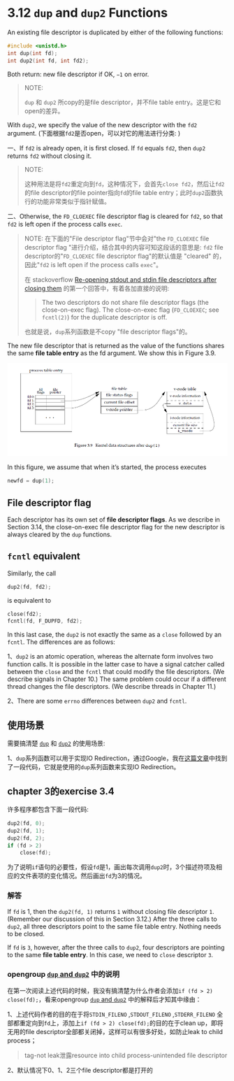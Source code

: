 # 3.12 `dup` and `dup2` Functions

An existing file descriptor is duplicated by either of the following functions:

```C++
#include <unistd.h>
int dup(int fd);
int dup2(int fd, int fd2);
```

Both return: new file descriptor if OK, `−1` on error.

> NOTE: 
>
> `dup` 和 `dup2` 所copy的是file descriptor，并不file table entry。这是它和open的差异。

With `dup2`, we specify the value of the new descriptor with the `fd2` argument. (下面根据`fd2`是否open，可以对它的用法进行分类: )

一、If `fd2` is already open, it is first closed. If `fd` equals `fd2`, then `dup2` returns `fd2` without closing it. 

> NOTE: 
>
> 这种用法是将`fd2`重定向到`fd`，这种情况下，会首先`close fd2`，然后让`fd2`的file descriptor的file pointer指向`fd`的file table entry；此时`dup2`函数执行的功能非常类似于指针赋值。

二、Otherwise, the `FD_CLOEXEC` file descriptor flag is cleared for `fd2`, so that `fd2` is left open if the process calls `exec`.

> NOTE: 在下面的"File descriptor flag"节中会对"the `FD_CLOEXEC` file descriptor flag "进行介绍，结合其中的内容可知这段话的意思是:  `fd2` file descriptor的"`FD_CLOEXEC` file descriptor flag"的默认值是 "cleared" 的，因此"`fd2` is left open if the process calls `exec`"。
>
> 在 stackoverflow [Re-opening stdout and stdin file descriptors after closing them](https://stackoverflow.com/questions/9084099/re-opening-stdout-and-stdin-file-descriptors-after-closing-them) 的第一个回答中，有着各加直接的说明:
>
> > The two descriptors do not share file descriptor flags (the close-on-exec flag). The close-on-exec flag (`FD_CLOEXEC`; see `fcntl(2)`) for the duplicate descriptor is off.
>
> 也就是说，`dup`系列函数是不copy "file descriptor flags"的。

The new file descriptor that is returned as the value of the functions shares the same **file table entry** as the fd argument. We show this in Figure 3.9.

![](./APUE-3.12-Figure-3.9-Kernel-data-structures-after-dup(1).png)

In this figure, we assume that when it’s started, the process executes

```c
newfd = dup(1);
```



## File descriptor flag

Each descriptor has its own set of **file descriptor flags**. As we describe in Section 3.14, the close-on-exec file descriptor flag for the new descriptor is always cleared by the `dup` functions.



## `fcntl` equivalent

Similarly, the call

```C++
dup2(fd, fd2);
```

is equivalent to

```C++
close(fd2);
fcntl(fd, F_DUPFD, fd2);
```

In this last case, the `dup2` is not exactly the same as a `close` followed by an `fcntl`. The differences are as follows:

1、`dup2` is an atomic operation, whereas the alternate form involves two function calls. It is possible in the latter case to have a signal catcher called between the `close` and the `fcntl` that could modify the file descriptors. (We describe signals in Chapter 10.) The same problem could occur if a different thread changes the file descriptors. (We describe threads in Chapter 11.)

2、There are some `errno` differences between `dup2` and `fcntl`.



## 使用场景

需要搞清楚 [`dup`](http://pubs.opengroup.org/onlinepubs/007904975/functions/dup.html) 和 [`dup2`](https://pubs.opengroup.org/onlinepubs/9699919799/functions/dup.html) 的使用场景: 

1、`dup`系列函数可以用于实现IO Redirection，通过Google，我在[这篇文章](http://cau.ac.kr/~bongbong/linux09/linux09-additional.ppt)中找到了一段代码，它就是使用的`dup`系列函数来实现IO Redirection。





## chapter 3的exercise 3.4

许多程序都包含下面一段代码:

```c
dup2(fd, 0);
dup2(fd, 1);
dup2(fd, 2);
if (fd > 2)
	close(fd);
```

为了说明`if`语句的必要性，假设`fd`是1，画出每次调用`dup2`时，3个描述符项及相应的文件表项的变化情况。然后画出`fd`为3的情况。

### 解答

If `fd` is 1, then the `dup2(fd, 1)` returns `1` without closing file descriptor `1`. (Remember our discussion of this in Section 3.12.) After the three calls to `dup2`, all three descriptors point to the same file table entry. Nothing needs to be closed.

If `fd` is `3`, however, after the three calls to `dup2`, four descriptors are pointing to the same **file table entry**. In this case, we need to `close` descriptor `3`.

### opengroup [`dup` and `dup2`](https://pubs.opengroup.org/onlinepubs/9699919799/functions/dup.html) 中的说明

在第一次阅读上述代码的时候，我没有搞清楚为什么作者会添加`if (fd > 2)	close(fd);`，看来opengroup [`dup` and `dup2`](https://pubs.opengroup.org/onlinepubs/9699919799/functions/dup.html) 中的解释后才知其中缘由：

1、上述代码作者的目的在于将`STDIN_FILENO` ,`STDOUT_FILENO` ,`STDERR_FILENO` 全部都重定向到`fd`上，添加上`if (fd > 2)	close(fd);`的目的在于clean up，即将无用的file descriptor全部都关闭掉，这样可以有很多好处，如防止leak to child process；

> tag-not leak泄露resource into child process-unintended file descriptor

2、默认情况下0、1、2三个file descriptor都是打开的
